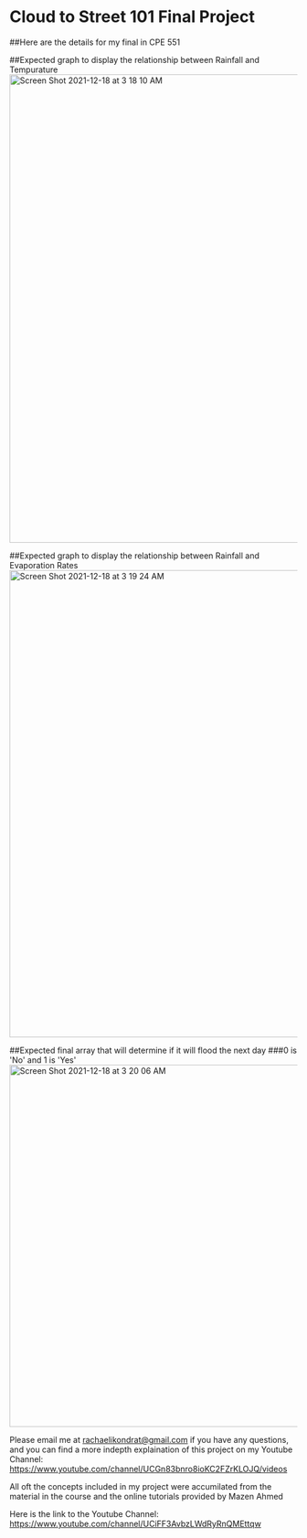 # Cloud to Street 101 Final Project
##Here are the details for my final in CPE 551

##Expected graph to display the relationship between Rainfall and Tempurature
<img width="820" alt="Screen Shot 2021-12-18 at 3 18 10 AM" src="https://user-images.githubusercontent.com/33561389/146634606-b3661d13-5f87-457b-953c-c31b6dd9d617.png">

##Expected graph to display the relationship between Rainfall and Evaporation Rates
<img width="818" alt="Screen Shot 2021-12-18 at 3 19 24 AM" src="https://user-images.githubusercontent.com/33561389/146634641-eebabf47-bc37-4ba8-98fd-85f5e118d1bb.png">

##Expected final array that will determine if it will flood the next day
###0 is 'No' and 1 is 'Yes'
<img width="634" alt="Screen Shot 2021-12-18 at 3 20 06 AM" src="https://user-images.githubusercontent.com/33561389/146634658-5ff330a4-0b26-406a-8407-3ad163a64067.png">

Please email me at rachaelikondrat@gmail.com if you have any questions, and you can find a more indepth explaination of this project on my Youtube Channel: https://www.youtube.com/channel/UCGn83bnro8ioKC2FZrKLOJQ/videos 

All oft the concepts included in my project were accumilated from the material in the course and the online tutorials provided by Mazen Ahmed 

Here is the link to the Youtube Channel: https://www.youtube.com/channel/UCiFF3AvbzLWdRyRnQMEttqw 
